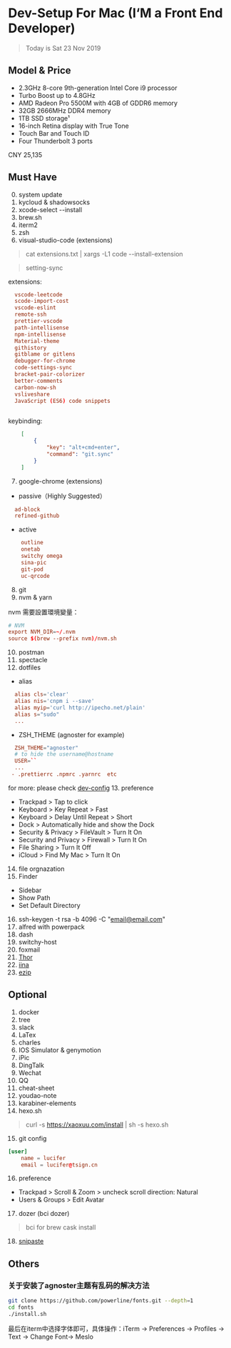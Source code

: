 # Dev-Setup For Mac (I‘M a Front End Developer)

> Today is Sat 23 Nov 2019

## Model & Price

- 2.3GHz 8-core 9th-generation Intel Core i9 processor
- Turbo Boost up to 4.8GHz
- AMD Radeon Pro 5500M with 4GB of GDDR6 memory
- 32GB 2666MHz DDR4 memory
- 1TB SSD storage¹
- 16-inch Retina display with True Tone
- Touch Bar and Touch ID
- Four Thunderbolt 3 ports


CNY 25,135

## Must Have

0. system update
1. kycloud & shadowsocks
2. xcode-select --install
3. brew.sh
4. iterm2
5. zsh
6. visual-studio-code (extensions)

  > cat extensions.txt | xargs -L1 code --install-extension
  
  
  > setting-sync
  
extensions:
```conf
  vscode-leetcode
  scode-import-cost
  vscode-eslint
  remote-ssh
  prettier-vscode
  path-intellisense
  npm-intellisense
  Material-theme
  githistory
  gitblame or gitlens
  debugger-for-chrome
  code-settings-sync
  bracket-pair-colorizer
  better-comments
  carbon-now-sh
  vsliveshare
  JavaScript (ES6) code snippets
  
```
  
  
keybinding:
```json
    [
        {
            "key": "alt+cmd+enter",
            "command": "git.sync"
        }
    ]
```

7. google-chrome (extensions)
  
- passive（Highly Suggested）
```conf
  ad-block
  refined-github
```
  
- active
```conf
    outline
    onetab
    switchy omega
    sina-pic
    git-pod
    uc-qrcode
```
8. git
9. nvm  & yarn

nvm 需要設置環境變量：
```conf
# NVM
export NVM_DIR=~/.nvm
source $(brew --prefix nvm)/nvm.sh
```
10. postman
11. spectacle
12. dotfiles
 - alias 
```conf
  alias cls='clear'
  alias nis='cnpm i --save'
  alias myip='curl http://ipecho.net/plain'
  alias s="sudo"
  ...
```
 - ZSH_THEME (agnoster for example)
 
 
```conf
  ZSH_THEME="agnoster"
  # to hide the username@hostname
  USER=``
  ...
 - .prettierrc .npmrc .yarnrc  etc
```

for more: please check [dev-config](https://github.com/azl397985856/dev-config/blob/master/README.md)
13. preference

- Trackpad > Tap to click
- Keyboard > Key Repeat > Fast
- Keyboard > Delay Until Repeat > Short
- Dock > Automatically hide and show the Dock
- Security & Privacy > FileVault > Turn It On
- Security and Privacy > Firewall > Turn It On 
- File Sharing > Turn It Off
- iCloud > Find My Mac > Turn It On
14. file orgnazation
15. Finder
  - Sidebar
  - Show Path
  - Set Default Directory
16. ssh-keygen -t rsa -b 4096 -C "email@email.com"
17. alfred with powerpack
18. dash
19. switchy-host
20. foxmail
21. [Thor](https://apps.apple.com/cn/app/thor/id1120999687?mt=12)
22. [iina](https://iina.io/)
23. [ezip](https://ezip.awehunt.com/)

## Optional

1. docker
2. tree
3. slack
4. LaTex
5. charles
6. IOS Simulator & genymotion
7. iPic
8. DingTalk
9. Wechat
10. QQ
11. cheat-sheet
12. youdao-note
13. karabiner-elements
14. hexo.sh 
> curl -s https://xaoxuu.com/install | sh -s hexo.sh 
15. git config
```conf
[user]
	name = lucifer
	email = lucifer@tsign.cn

```
16. preference

- Trackpad > Scroll & Zoom > uncheck scroll direction: Natural
- Users & Groups > Edit Avatar

17. dozer (bci dozer)
> bci for brew cask install

18. [snipaste](https://zh.snipaste.com/)

## Others

### 关于安装了agnoster主题有乱码的解决方法
```bash
git clone https://github.com/powerline/fonts.git --depth=1
cd fonts 
./install.sh
```
最后在iterm中选择字体即可，具体操作：iTerm → Preferences → Profiles → Text → Change Font→ Meslo
